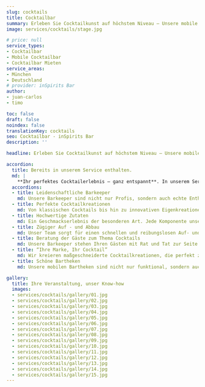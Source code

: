 ```yaml
---
slug: cocktails
title: Cocktailbar
summary: Erleben Sie Cocktailkunst auf höchstem Niveau – Unsere mobile Bar für Ihr Event!
image: services/cocktails/stage.jpg

# price: null
service_types:
- Cocktailbar
- Mobile Cocktailbar
- Cocktailbar Mieten
service_areas:
- München
- Deutschland
# provider: inSpirits Bar
author:
- juan-carlos
- timo

toc: false
draft: false
noindex: false
translationKey: cocktails
seo: Cocktailbar - inSpirits Bar
description: ''

headline: Erleben Sie Cocktailkunst auf höchstem Niveau – Unsere mobile Bar für Ihr Event!

accordion:
  title: Bereits in unserem Service enthalten.
  md: |
    **Ihr perfektes Cocktailerlebnis – ganz entspannt**. In unserem Service-Paket ist alles enthalten, was Sie für den perfekten Cocktailgenuss benötigen: Von erlesenen Zutaten und raffinierten Rezepten über hochwertiges Bar-Equipment bis hin zum professionellen Auf- und Abbau und unserem erfahrenen Bar-Personal. Genießen Sie Ihre Veranstaltung – wir übernehmen die komplette Organisation rund um die Cocktails.
  accordions:
  - title: Leidenschaftliche Barkeeper
    md: Unsere Barkeeper sind nicht nur Profis, sondern auch echte Enthusiasten. Mit Leidenschaft und Kreativität zaubern sie die besten Cocktails und sorgen dafür, dass jeder Drink ein Highlight wird.
  - title: Perfekte Cocktailkreationen
    md: Von klassischen Cocktails bis hin zu innovativen Eigenkreationen – unsere Barkeeper beherrschen ihr Handwerk und verwenden nur die besten Zutaten. Jeder Cocktail wird mit Präzision und Liebe zum Detail gemixt.
  - title: Hochwertige Zutaten
    md: Ein Geschmackserlebnis der besonderen Art. Jede Komponente unserer Getränke – von der Spirituose bis zum Eiswürfel – ist auserwählt, um Ihre Sinne zu verzaubern. Tauchen Sie ein in eine Welt voller Geschmack und genießen Sie unvergessliche Momente
  - title: Zügiger Auf - und Abbau
    md: Unser Team sorgt für einen schnellen und reibungslosen Auf- und Abbau der mobilen Bar. So können Sie sich ganz auf Ihr Event konzentrieren, während wir uns um alles kümmern.
  - title: Beratung der Gäste zum Thema Cocktails
    md: Unsere Barkeeper stehen Ihren Gästen mit Rat und Tat zur Seite. Ob es um die Wahl des richtigen Cocktails geht oder um die Erklärung der Zutaten – wir bieten eine umfassende Beratung und machen das Cocktail Erlebnis noch spannender.
  - title: “Ihre Marke, Ihr Cocktail”
    md: Wir kreieren maßgeschneiderte Cocktailkreationen, die perfekt zu Ihrer Markenidentität passen. Ob Firmenfarben, Logo oder ein ganz spezieller Geschmack – wir setzen Ihre Vorstellungen um.
  - title: Schöne Bartheken
    md: Unsere mobilen Bartheken sind nicht nur funktional, sondern auch ein echter Hingucker. Mit stilvollem Design und hochwertiger Ausstattung fügen sie sich perfekt in jedes Event ein und sorgen für eine ansprechende Atmosphäre.

gallery:
  title: Ihre Veranstaltung, unser Know-how
  images:
  - services/cocktails/gallery/01.jpg
  - services/cocktails/gallery/02.jpg
  - services/cocktails/gallery/03.jpg
  - services/cocktails/gallery/04.jpg
  - services/cocktails/gallery/05.jpg
  - services/cocktails/gallery/06.jpg
  - services/cocktails/gallery/07.jpg
  - services/cocktails/gallery/08.jpg
  - services/cocktails/gallery/09.jpg
  - services/cocktails/gallery/10.jpg
  - services/cocktails/gallery/11.jpg
  - services/cocktails/gallery/12.jpg
  - services/cocktails/gallery/13.jpg
  - services/cocktails/gallery/14.jpg
  - services/cocktails/gallery/15.jpg
---
```

